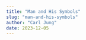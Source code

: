 ```yaml
---
title: "Man and His Symbols"
slug: "man-and-his-symbols"
author: "Carl Jung"
date: 2023-12-05
---
```


